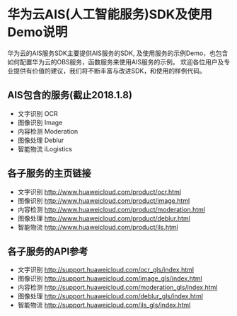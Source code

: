 # 华为云AIS(人工智能服务)SDK及使用Demo说明

华为云的AIS服务SDK主要提供AIS服务的SDK, 及使用服务的示例Demo，也包含如何配置华为云的OBS服务，函数服务来使用AIS服务的示例。
欢迎各位用户及专业提供有价值的建议，我们将不断丰富与改进SDK，和使用的样例代码。

## AIS包含的服务(截止2018.1.8)
+ 文字识别 OCR
+ 图像识别 Image
+ 内容检测 Moderation
+ 图像处理 Deblur
+ 智能物流 iLogistics 

## 各子服务的主页链接
+ 文字识别 http://www.huaweicloud.com/product/ocr.html
+ 图像识别 http://www.huaweicloud.com/product/image.html
+ 内容检测 http://www.huaweicloud.com/product/moderation.html
+ 图像处理 http://www.huaweicloud.com/product/deblur.html
+ 智能物流 http://www.huaweicloud.com/product/ils.html

## 各子服务的API参考
+ 文字识别 http://support.huaweicloud.com/ocr_gls/index.html
+ 图像识别 http://support.huaweicloud.com/image_gls/index.html
+ 内容检测 http://support.huaweicloud.com/moderation_gls/index.html
+ 图像处理 http://support.huaweicloud.com/deblur_gls/index.html
+ 智能物流 http://support.huaweicloud.com/ils_gls/index.html
